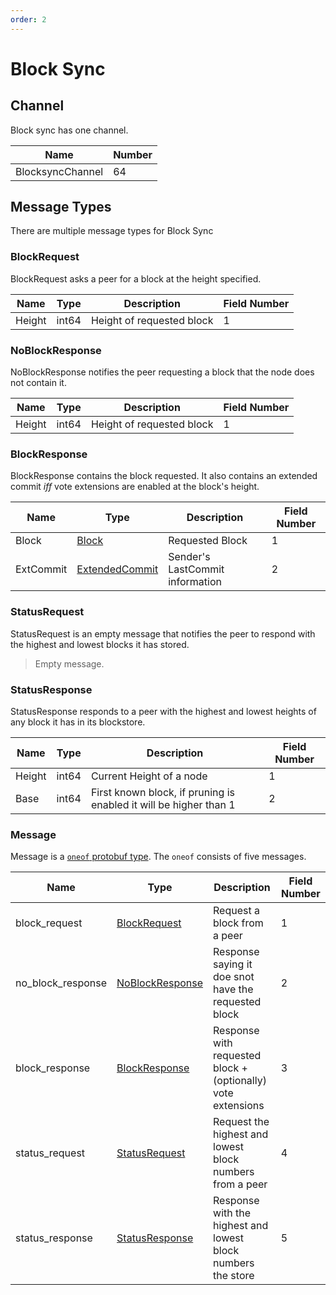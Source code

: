 ```yaml
---
order: 2
---
```


# Block Sync

## Channel

Block sync has one channel.

| Name              | Number |
|-------------------|--------|
| BlocksyncChannel  | 64     |

## Message Types

There are multiple message types for Block Sync

### BlockRequest

BlockRequest asks a peer for a block at the height specified.

| Name   | Type  | Description               | Field Number |
|--------|-------|---------------------------|--------------|
| Height | int64 | Height of requested block | 1            |

### NoBlockResponse

NoBlockResponse notifies the peer requesting a block that the node does not contain it.

| Name   | Type  | Description               | Field Number |
|--------|-------|---------------------------|--------------|
| Height | int64 | Height of requested block | 1            |

### BlockResponse

BlockResponse contains the block requested.
It also contains an extended commit _iff_ vote extensions are enabled at the block's height.

| Name      | Type                                                           | Description                     | Field Number |
|-----------|----------------------------------------------------------------|---------------------------------|--------------|
| Block     | [Block](../../core/data_structures.md#block)                   | Requested Block                 | 1            |
| ExtCommit | [ExtendedCommit](../../core/data_structures.md#extendedcommit) | Sender's LastCommit information | 2            |

### StatusRequest

StatusRequest is an empty message that notifies the peer to respond with the highest and lowest blocks it has stored.

> Empty message.

### StatusResponse

StatusResponse responds to a peer with the highest and lowest heights of any block it has in its blockstore.

| Name   | Type  | Description                                                       | Field Number |
|--------|-------|-------------------------------------------------------------------|--------------|
| Height | int64 | Current Height of a node                                          | 1            |
| Base   | int64 | First known block, if pruning is enabled it will be higher than 1 | 2            |

### Message

Message is a [`oneof` protobuf type](https://developers.google.com/protocol-buffers/docs/proto#oneof). The `oneof` consists of five messages.

| Name              | Type                                | Description                                                  | Field Number |
|-------------------|-------------------------------------|--------------------------------------------------------------|--------------|
| block_request     | [BlockRequest](#blockrequest)       | Request a block from a peer                                  | 1            |
| no_block_response | [NoBlockResponse](#noblockresponse) | Response saying it doe snot have the requested block         | 2            |
| block_response    | [BlockResponse](#blockresponse)     | Response with requested block + (optionally) vote extensions | 3            |
| status_request    | [StatusRequest](#statusrequest)     | Request the highest and lowest block numbers from a peer     | 4            |
| status_response   | [StatusResponse](#statusresponse)   | Response with the highest and lowest block numbers the store | 5            |
